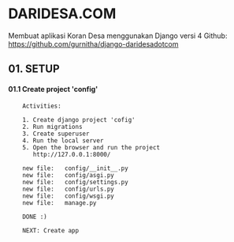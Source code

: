 # DARIDESA.COM
Membuat aplikasi Koran Desa menggunakan Django versi 4
Github: https://github.com/gurnitha/django-daridesadotcom


## 01. SETUP


#### 01.1 Create project 'config'

        Activities:

        1. Create django project 'cofig'
        2. Run migrations
        3. Create superuser
        4. Run the local server
        5. Open the browser and run the project
           http://127.0.0.1:8000/

        new file:   config/__init__.py
        new file:   config/asgi.py
        new file:   config/settings.py
        new file:   config/urls.py
        new file:   config/wsgi.py
        new file:   manage.py

        DONE :)

        NEXT: Create app


